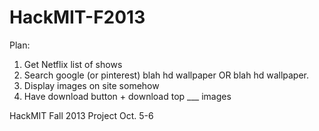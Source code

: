 HackMIT-F2013
=============

Plan:
1. Get Netflix list of shows
2. Search google (or pinterest) blah hd wallpaper OR blah hd wallpaper.
3. Display images on site somehow
4. Have download button + download top ___ images

HackMIT Fall 2013 Project Oct. 5-6
